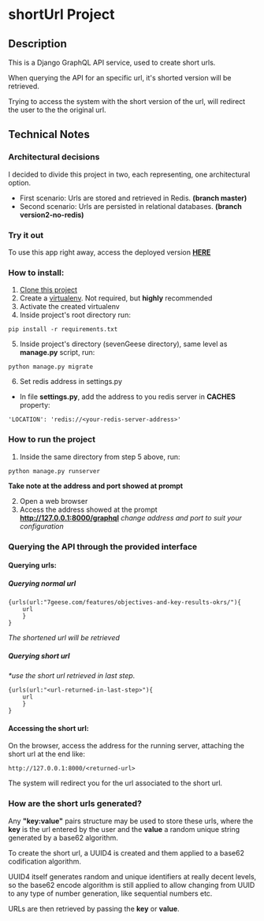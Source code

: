 # shortUrl Project

## Description
This is a Django GraphQL API service, used to create short urls.

When querying the API for an specific url, it's shorted version will be retrieved.

Trying to access the system with the short version of the url, will redirect the user to the the original url.

## Technical Notes
### Architectural decisions

I decided to divide this project in two, each representing, one architectural option.
- First scenario: Urls are stored and retrieved in Redis. **(branch master)**
- Second scenario: Urls are persisted in relational databases. **(branch version2-no-redis)**

### Try it out
To use this app right away, access the deployed version **[HERE](https://wandss-urlshortener.herokuapp.com/graphql)**

### How to install:
1. [Clone this project](https://github.com/wandss/shortenUrl.git)
2. Create a [virtualenv](https://virtualenv.pypa.io/en/latest/). Not required, but **highly** recommended
3. Activate the created virtualenv
4. Inside project's root directory run:
```
pip install -r requirements.txt
```

5. Inside project's directory (sevenGeese directory), same level as **manage.py** script, run:
```
python manage.py migrate
```

6. Set redis address in settings.py
- In file **settings.py**, add the address to you redis server in **CACHES** property:
```
'LOCATION': 'redis://<your-redis-server-address>'
```

### How to run the project
1. Inside the same directory from step 5 above, run:
```
python manage.py runserver
```
**Take note at the address and port showed at prompt**

2. Open a web browser
3. Access the address showed at the prompt **http://127.0.0.1:8000/graphql**
*change address and port to suit your configuration*

### Querying the API through the provided interface
#### Querying urls:
##### Querying normal url
```
{urls(url:"7geese.com/features/objectives-and-key-results-okrs/"){
  	url
	}
}
```
*The shortened url will be retrieved*
##### Querying short url
_*use the short url retrieved in last step._
```
{urls(url:"<url-returned-in-last-step>"){
  	url
	}
}
```

#### Accessing the short url:
On the browser, access the address for the running server, attaching the short url at the end like:
```
http://127.0.0.1:8000/<returned-url>
```
The system will redirect you for the url associated to the short url.

### How are the short urls generated?
Any **"key:value"** pairs structure may be used to store these urls, where the **key** is the url entered by the user and the **value** a random unique string generated by a base62 algorithm.

To create the short url, a UUID4 is created and them applied to a base62 codification algorithm.

UUID4 itself generates random and unique identifiers at really decent levels, so the base62 encode algorithm is still applied to allow changing from UUID to any type of number generation, like sequential numbers etc.

URLs are then retrieved by passing the **key** or **value**.
